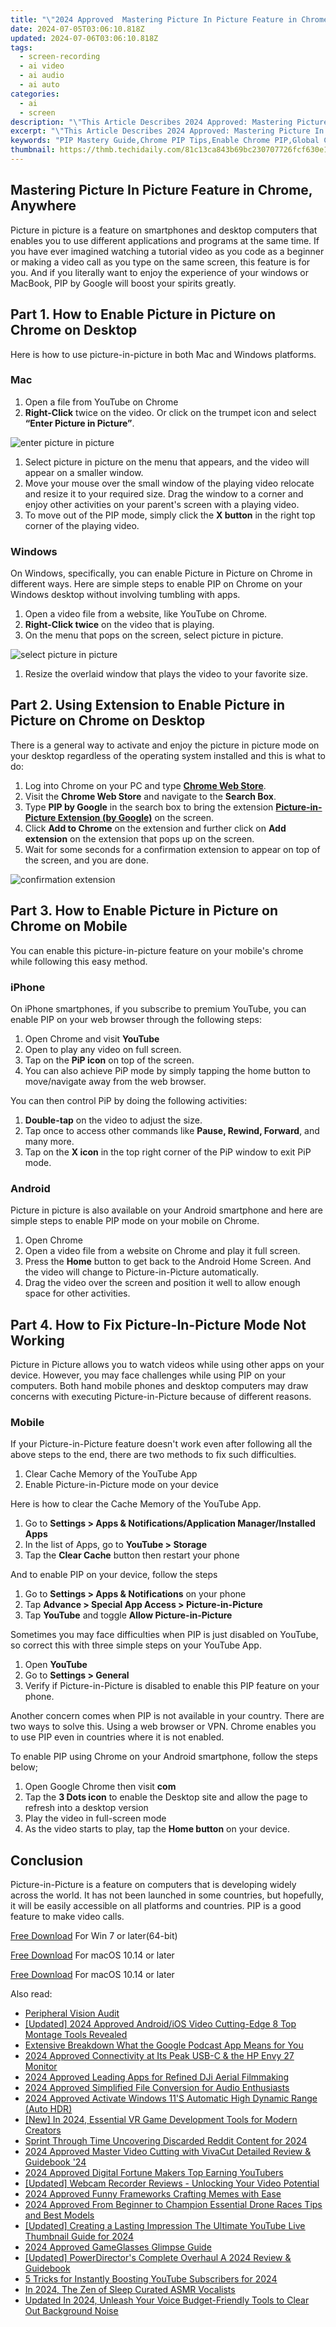 ```yaml
---
title: "\"2024 Approved  Mastering Picture In Picture Feature in Chrome, Anywhere\""
date: 2024-07-05T03:06:10.818Z
updated: 2024-07-06T03:06:10.818Z
tags: 
  - screen-recording
  - ai video
  - ai audio
  - ai auto
categories: 
  - ai
  - screen
description: "\"This Article Describes 2024 Approved: Mastering Picture In Picture Feature in Chrome, Anywhere\""
excerpt: "\"This Article Describes 2024 Approved: Mastering Picture In Picture Feature in Chrome, Anywhere\""
keywords: "PIP Mastery Guide,Chrome PIP Tips,Enable Chrome PIP,Global Chrome PIP,PIP Functionality,Chrome PIP Advantage,Seamless Chrome PIP"
thumbnail: https://thmb.techidaily.com/81c13ca843b69bc230707726fcf630e171a8ad9a8fe460d7f27ac14f30c5db39.jpg
---
```


## Mastering Picture In Picture Feature in Chrome, Anywhere

Picture in picture is a feature on smartphones and desktop computers that enables you to use different applications and programs at the same time. If you have ever imagined watching a tutorial video as you code as a beginner or making a video call as you type on the same screen, this feature is for you. And if you literally want to enjoy the experience of your windows or MacBook, PIP by Google will boost your spirits greatly.

## Part 1\. How to Enable Picture in Picture on Chrome on Desktop

Here is how to use picture-in-picture in both Mac and Windows platforms.

### Mac

1. Open a file from YouTube on Chrome
2. **Right-Click** twice on the video. Or click on the trumpet icon and select **“Enter Picture in Picture”**.

![enter picture in picture](https://images.wondershare.com/filmora/article-images/2022/07/pip-on-chrome-on-all-platforms-1.jpg)

1. Select picture in picture on the menu that appears, and the video will appear on a smaller window.
2. Move your mouse over the small window of the playing video relocate and resize it to your required size. Drag the window to a corner and enjoy other activities on your parent's screen with a playing video.
3. To move out of the PIP mode, simply click the **X button** in the right top corner of the playing video.

### Windows

On Windows, specifically, you can enable Picture in Picture on Chrome in different ways. Here are simple steps to enable PIP on Chrome on your Windows desktop without involving tumbling with apps.

1. Open a video file from a website, like YouTube on Chrome.
2. **Right-Click twice** on the video that is playing.
3. On the menu that pops on the screen, select picture in picture.

![select picture in picture](https://images.wondershare.com/filmora/article-images/2022/07/pip-on-chrome-on-all-platforms-2.jpg)

1. Resize the overlaid window that plays the video to your favorite size.

## Part 2\. Using Extension to Enable Picture in Picture on Chrome on Desktop

There is a general way to activate and enjoy the picture in picture mode on your desktop regardless of the operating system installed and this is what to do:

1. Log into Chrome on your PC and type [**Chrome Web Store**](https://chrome.google.com/webstore).
2. Visit the **Chrome Web Store** and navigate to the **Search Box**.
3. Type **PIP by Google** in the search box to bring the extension [**Picture-in-Picture Extension (by Google)**](https://chrome.google.com/webstore/detail/picture-in-picture-extens/hkgfoiooedgoejojocmhlaklaeopbecg) on the screen.
4. Click **Add to Chrome** on the extension and further click on **Add extension** on the extension that pops up on the screen.
5. Wait for some seconds for a confirmation extension to appear on top of the screen, and you are done.

![confirmation extension](https://images.wondershare.com/filmora/article-images/2022/07/pip-on-chrome-on-all-platforms-3.jpg)

## Part 3\. How to Enable Picture in Picture on Chrome on Mobile

You can enable this picture-in-picture feature on your mobile's chrome while following this easy method.

### iPhone

On iPhone smartphones, if you subscribe to premium YouTube, you can enable PIP on your web browser through the following steps:

1. Open Chrome and visit **YouTube**
2. Open to play any video on full screen.
3. Tap on the **PiP icon** on top of the screen.
4. You can also achieve PiP mode by simply tapping the home button to move/navigate away from the web browser.

You can then control PiP by doing the following activities:

1. **Double-tap** on the video to adjust the size.
2. Tap once to access other commands like **Pause, Rewind, Forward**, and many more.
3. Tap on the **X icon** in the top right corner of the PiP window to exit PiP mode.

### Android

Picture in picture is also available on your Android smartphone and here are simple steps to enable PIP mode on your mobile on Chrome.

1. Open Chrome
2. Open a video file from a website on Chrome and play it full screen.
3. Press the **Home** button to get back to the Android Home Screen. And the video will change to Picture-in-Picture automatically.
4. Drag the video over the screen and position it well to allow enough space for other activities.

## Part 4\. How to Fix Picture-In-Picture Mode Not Working

Picture in Picture allows you to watch videos while using other apps on your device. However, you may face challenges while using PIP on your computers. Both hand mobile phones and desktop computers may draw concerns with executing Picture-in-Picture because of different reasons.

### Mobile

If your Picture-in-Picture feature doesn't work even after following all the above steps to the end, there are two methods to fix such difficulties.

1. Clear Cache Memory of the YouTube App
2. Enable Picture-in-Picture mode on your device

Here is how to clear the Cache Memory of the YouTube App.

1. Go to **Settings > Apps & Notifications/Application Manager/Installed Apps**
2. In the list of Apps, go to **YouTube > Storage**
3. Tap the **Clear Cache** button then restart your phone

And to enable PIP on your device, follow the steps

1. Go to **Settings > Apps & Notifications** on your phone
2. Tap **Advance > Special App Access > Picture-in-Picture**
3. Tap **YouTube** and toggle **Allow Picture-in-Picture**

Sometimes you may face difficulties when PIP is just disabled on YouTube, so correct this with three simple steps on your YouTube App.

1. Open **YouTube**
2. Go to **Settings > General**
3. Verify if Picture-in-Picture is disabled to enable this PIP feature on your phone.

Another concern comes when PIP is not available in your country. There are two ways to solve this. Using a web browser or VPN. Chrome enables you to use PIP even in countries where it is not enabled.

To enable PIP using Chrome on your Android smartphone, follow the steps below;

1. Open Google Chrome then visit **com**
2. Tap the **3 Dots icon** to enable the Desktop site and allow the page to refresh into a desktop version
3. Play the video in full-screen mode
4. As the video starts to play, tap the **Home button** on your device.

## Conclusion

Picture-in-Picture is a feature on computers that is developing widely across the world. It has not been launched in some countries, but hopefully, it will be easily accessible on all platforms and countries. PIP is a good feature to make video calls.

[Free Download](https://tools.techidaily.com/wondershare/filmora/download/) For Win 7 or later(64-bit)

[Free Download](https://tools.techidaily.com/wondershare/filmora/download/) For macOS 10.14 or later

[Free Download](https://tools.techidaily.com/wondershare/filmora/download/) For macOS 10.14 or later

<ins class="adsbygoogle"
     style="display:block"
     data-ad-format="autorelaxed"
     data-ad-client="ca-pub-7571918770474297"
     data-ad-slot="1223367746"></ins>

<ins class="adsbygoogle"
     style="display:block"
     data-ad-format="autorelaxed"
     data-ad-client="ca-pub-7571918770474297"
     data-ad-slot="1223367746"></ins>



<ins class="adsbygoogle"
     style="display:block"
     data-ad-client="ca-pub-7571918770474297"
     data-ad-slot="8358498916"
     data-ad-format="auto"
     data-full-width-responsive="true"></ins>


<span class="atpl-alsoreadstyle">Also read:</span>
<div><ul>
<li><a href="https://article-tips.techidaily.com/peripheral-vision-audit/"><u>Peripheral Vision Audit</u></a></li>
<li><a href="https://article-tips.techidaily.com/updated-2024-approved-androidios-video-cutting-edge-8-top-montage-tools-revealed/"><u>[Updated] 2024 Approved  Android/iOS Video Cutting-Edge  8 Top Montage Tools Revealed</u></a></li>
<li><a href="https://article-tips.techidaily.com/extensive-breakdown-what-the-google-podcast-app-means-for-you/"><u>Extensive Breakdown  What the Google Podcast App Means for You</u></a></li>
<li><a href="https://article-tips.techidaily.com/2024-approved-connectivity-at-its-peak-usb-c-and-the-hp-envy-27-monitor/"><u>2024 Approved  Connectivity at Its Peak  USB-C & the HP Envy 27 Monitor</u></a></li>
<li><a href="https://article-tips.techidaily.com/2024-approved-leading-apps-for-refined-dji-aerial-filmmaking/"><u>2024 Approved  Leading Apps for Refined DJi Aerial Filmmaking</u></a></li>
<li><a href="https://article-tips.techidaily.com/2024-approved-simplified-file-conversion-for-audio-enthusiasts/"><u>2024 Approved  Simplified File Conversion for Audio Enthusiasts</u></a></li>
<li><a href="https://article-tips.techidaily.com/2024-approved-activate-windows-11s-automatic-high-dynamic-range-auto-hdr/"><u>2024 Approved  Activate Windows 11'S Automatic High Dynamic Range (Auto HDR)</u></a></li>
<li><a href="https://article-tips.techidaily.com/new-in-2024-essential-vr-game-development-tools-for-modern-creators/"><u>[New] In 2024, Essential VR Game Development Tools for Modern Creators</u></a></li>
<li><a href="https://article-tips.techidaily.com/sprint-through-time-uncovering-discarded-reddit-content-for-2024/"><u>Sprint Through Time  Uncovering Discarded Reddit Content for 2024</u></a></li>
<li><a href="https://article-tips.techidaily.com/2024-approved-master-video-cutting-with-vivacut-detailed-review-and-guidebook-24/"><u>2024 Approved  Master Video Cutting with VivaCut  Detailed Review & Guidebook '24</u></a></li>
<li><a href="https://youtube-clips.techidaily.com/2024-approved-digital-fortune-makers-top-earning-youtubers/"><u>2024 Approved  Digital Fortune Makers  Top Earning YouTubers</u></a></li>
<li><a href="https://digital-screen-recording.techidaily.com/updated-webcam-recorder-reviews-unlocking-your-video-potential/"><u>[Updated] Webcam Recorder Reviews - Unlocking Your Video Potential</u></a></li>
<li><a href="https://fox-boxes.techidaily.com/2024-approved-funny-frameworks-crafting-memes-with-ease/"><u>2024 Approved  Funny Frameworks  Crafting Memes with Ease</u></a></li>
<li><a href="https://some-knowledge.techidaily.com/2024-approved-from-beginner-to-champion-essential-drone-races-tips-and-best-models/"><u>2024 Approved  From Beginner to Champion  Essential Drone Races Tips and Best Models</u></a></li>
<li><a href="https://facebook-record-videos.techidaily.com/updated-creating-a-lasting-impression-the-ultimate-youtube-live-thumbnail-guide-for-2024/"><u>[Updated] Creating a Lasting Impression  The Ultimate YouTube Live Thumbnail Guide for 2024</u></a></li>
<li><a href="https://screen-mirroring-recording.techidaily.com/2024-approved-gameglasses-glimpse-guide/"><u>2024 Approved  GameGlasses Glimpse Guide</u></a></li>
<li><a href="https://extra-skills.techidaily.com/updated-powerdirectors-complete-overhaul-a-2024-review-and-guidebook/"><u>[Updated] PowerDirector's Complete Overhaul  A 2024 Review & Guidebook</u></a></li>
<li><a href="https://youtube-video-recordings.techidaily.com/5-tricks-for-instantly-boosting-youtube-subscribers-for-2024/"><u>5 Tricks for Instantly Boosting YouTube Subscribers for 2024</u></a></li>
<li><a href="https://some-guidance.techidaily.com/in-2024-the-zen-of-sleep-curated-asmr-vocalists/"><u>In 2024, The Zen of Sleep  Curated ASMR Vocalists</u></a></li>
<li><a href="https://audio-editing.techidaily.com/updated-in-2024-unleash-your-voice-budget-friendly-tools-to-clear-out-background-noise/"><u>Updated In 2024, Unleash Your Voice Budget-Friendly Tools to Clear Out Background Noise</u></a></li>
</ul></div>
